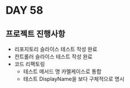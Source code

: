 # DAY 58

## 프로젝트 진행사항
- 리포지토리 슬라이스 테스트 작성 완료
- 컨트롤러 슬라이스 테스트 작성 완료
- 코드 리팩토링
  - 테스트 메서드 명 카멜케이스로 통합
  - 테스트 DisplayName을 보다 구체적으로 명시

